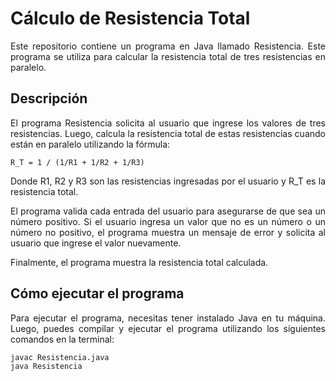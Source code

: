 # Cálculo de Resistencia Total

<p align="justify">Este repositorio contiene un programa en Java llamado Resistencia. Este programa se utiliza para calcular la resistencia total de tres resistencias en paralelo.</p>

## Descripción
<p align="justify">El programa Resistencia solicita al usuario que ingrese los valores de tres resistencias. Luego, calcula la resistencia total de estas resistencias cuando están en paralelo utilizando la fórmula:</p>

````R_T = 1 / (1/R1 + 1/R2 + 1/R3)````

<p align="justify">Donde R1, R2 y R3 son las resistencias ingresadas por el usuario y R_T es la resistencia total.</p>

<p align="justify">El programa valida cada entrada del usuario para asegurarse de que sea un número positivo. Si el usuario ingresa un valor que no es un número o un número no positivo, el programa muestra un mensaje de error y solicita al usuario que ingrese el valor nuevamente.</p>

<p align="justify">Finalmente, el programa muestra la resistencia total calculada.</p>

## Cómo ejecutar el programa
<p align="justify">Para ejecutar el programa, necesitas tener instalado Java en tu máquina. Luego, puedes compilar y ejecutar el programa utilizando los siguientes comandos en la terminal:</p>

````
javac Resistencia.java
java Resistencia
